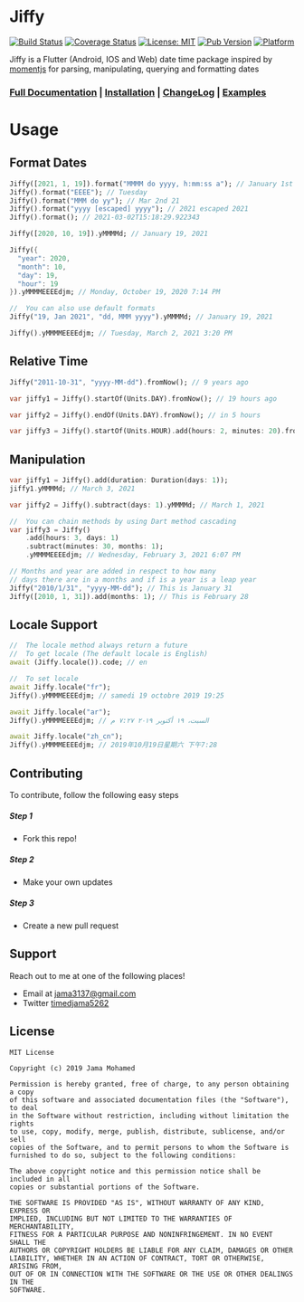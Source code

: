 # Jiffy

[![Build Status](https://travis-ci.org/jama5262/jiffy.svg?branch=master)](https://travis-ci.org/jama5262/jiffy)
[![Coverage Status](https://coveralls.io/repos/github/jama5262/jiffy/badge.svg?branch=master)](https://coveralls.io/github/jama5262/jiffy?branch=master)
[![License: MIT](https://img.shields.io/badge/License-MIT-yellow.svg)](https://opensource.org/licenses/MIT)
[![Pub Version](https://img.shields.io/badge/pub-v4.0.0-blue)](https://pub.dev/packages/jiffy)
[![Platform](https://img.shields.io/badge/platform-flutter%7Cweb%7Cdart%20vm-orange)](https://github.com/jama5262/jiffy)

Jiffy is a Flutter (Android, IOS and Web) date time package inspired by [momentjs](https://momentjs.com/) for parsing, manipulating, querying and formatting dates

### [Full Documentation](https://github.com/jama5262/jiffy/tree/v4.0.0/doc) | [Installation](https://pub.dev/packages/jiffy#-installing-tab-) | [ChangeLog](https://pub.dev/packages/jiffy#-changelog-tab-) | [Examples](https://pub.dev/packages/jiffy#-example-tab-)

# Usage

## Format Dates
```dart
Jiffy([2021, 1, 19]).format("MMMM do yyyy, h:mm:ss a"); // January 1st 2021, 12:00:00 AM
Jiffy().format("EEEE"); // Tuesday
Jiffy().format("MMM do yy"); // Mar 2nd 21
Jiffy().format("yyyy [escaped] yyyy"); // 2021 escaped 2021
Jiffy().format(); // 2021-03-02T15:18:29.922343

Jiffy([2020, 10, 19]).yMMMMd; // January 19, 2021

Jiffy({
  "year": 2020,
  "month": 10,
  "day": 19,
  "hour": 19
}).yMMMMEEEEdjm; // Monday, October 19, 2020 7:14 PM

//  You can also use default formats
Jiffy("19, Jan 2021", "dd, MMM yyyy").yMMMMd; // January 19, 2021

Jiffy().yMMMMEEEEdjm; // Tuesday, March 2, 2021 3:20 PM
```

## Relative Time
```dart
Jiffy("2011-10-31", "yyyy-MM-dd").fromNow(); // 9 years ago

var jiffy1 = Jiffy().startOf(Units.DAY).fromNow(); // 19 hours ago

var jiffy2 = Jiffy().endOf(Units.DAY).fromNow(); // in 5 hours

var jiffy3 = Jiffy().startOf(Units.HOUR).add(hours: 2, minutes: 20).fromNow(); // in 2 hours
```

## Manipulation

```dart
var jiffy1 = Jiffy().add(duration: Duration(days: 1));
jiffy1.yMMMMd; // March 3, 2021

var jiffy2 = Jiffy().subtract(days: 1).yMMMMd; // March 1, 2021

//  You can chain methods by using Dart method cascading
var jiffy3 = Jiffy()
    .add(hours: 3, days: 1)
    .subtract(minutes: 30, months: 1);
    .yMMMMEEEEdjm; // Wednesday, February 3, 2021 6:07 PM

// Months and year are added in respect to how many 
// days there are in a months and if is a year is a leap year
Jiffy("2010/1/31", "yyyy-MM-dd"); // This is January 31
Jiffy([2010, 1, 31]).add(months: 1); // This is February 28
```

## Locale Support
```dart
//  The locale method always return a future
//  To get locale (The default locale is English)
await (Jiffy.locale()).code; // en

//  To set locale
await Jiffy.locale("fr");
Jiffy().yMMMMEEEEdjm; // samedi 19 octobre 2019 19:25

await Jiffy.locale("ar");
Jiffy().yMMMMEEEEdjm; // السبت، ١٩ أكتوبر ٢٠١٩ ٧:٢٧ م

await Jiffy.locale("zh_cn");
Jiffy().yMMMMEEEEdjm; // 2019年10月19日星期六 下午7:28
```

## Contributing

To contribute, follow the following easy steps

##### Step 1

- Fork this repo!

##### Step 2

- Make your own updates

##### Step 3

- Create a new pull request

## Support

Reach out to me at one of the following places!

- Email at jama3137@gmail.com
- Twitter [timedjama5262](https://twitter.com/timedjama5262)

## License

```
MIT License

Copyright (c) 2019 Jama Mohamed

Permission is hereby granted, free of charge, to any person obtaining a copy
of this software and associated documentation files (the "Software"), to deal
in the Software without restriction, including without limitation the rights
to use, copy, modify, merge, publish, distribute, sublicense, and/or sell
copies of the Software, and to permit persons to whom the Software is
furnished to do so, subject to the following conditions:

The above copyright notice and this permission notice shall be included in all
copies or substantial portions of the Software.

THE SOFTWARE IS PROVIDED "AS IS", WITHOUT WARRANTY OF ANY KIND, EXPRESS OR
IMPLIED, INCLUDING BUT NOT LIMITED TO THE WARRANTIES OF MERCHANTABILITY,
FITNESS FOR A PARTICULAR PURPOSE AND NONINFRINGEMENT. IN NO EVENT SHALL THE
AUTHORS OR COPYRIGHT HOLDERS BE LIABLE FOR ANY CLAIM, DAMAGES OR OTHER
LIABILITY, WHETHER IN AN ACTION OF CONTRACT, TORT OR OTHERWISE, ARISING FROM,
OUT OF OR IN CONNECTION WITH THE SOFTWARE OR THE USE OR OTHER DEALINGS IN THE
SOFTWARE.
```
